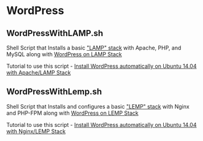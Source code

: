 WordPress
===========


WordPressWithLAMP.sh
---------------

Shell Script that Installs a basic ["LAMP" stack](https://lideploy.com/tutorials/setup-lamp-server-automatically-ubuntu-14-04-just-3-clicks/) with Apache, PHP, and MySQL along with [WordPress on LAMP Stack](https://lideploy.com/tutorials/install-wordpress-on-ubuntu-14-04-lamp-stack/)

Tutorial to use this script - [Install WordPress automatically on Ubuntu 14.04 with Apache/LAMP Stack](https://lideploy.com/tutorials/setup-wordpress-automatically-with-apache-or-lamp-stack-on-ubuntu-14-04/)

WordPressWithLemp.sh
---------------

Shell Script that Installs and configures a basic ["LEMP" stack]( https://lideploy.com/tutorials/setup-lemp-stack-automatically-ubuntu-14-04-just-3-clicks/) with Nginx and PHP-FPM along with [WordPress on LEMP Stack](https://lideploy.com/tutorials/install-wordpress-with-lemp-stack-nginx-ubuntu-14-04/)

Tutorial to use this script - [Install WordPress automatically on Ubuntu 14.04 with Nginx/LEMP Stack](https://lideploy.com/tutorials/setup-wordpress-automatically-nginxlemp-stack-ubuntu-14-04/)
